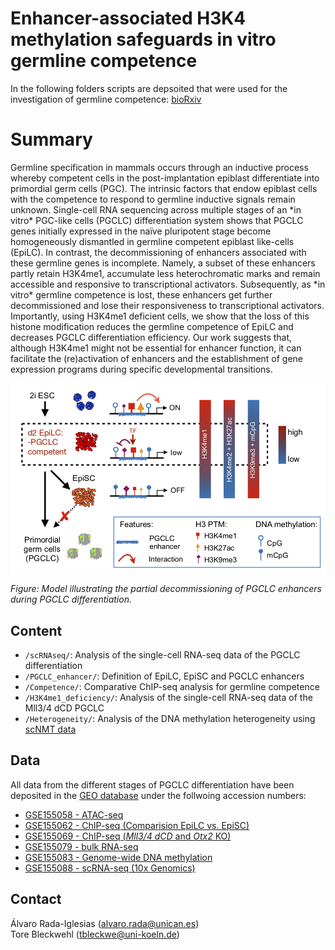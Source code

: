 # Enhancer-associated H3K4 methylation safeguards in vitro germline competence
In the following folders scripts are depsoited that were used for the investigation of germline competence: [bioRxiv](https://www.biorxiv.org/content/10.1101/2020.07.07.192427v1)

# Summary
<p>Germline specification in mammals occurs through an inductive process whereby competent cells in the post-implantation epiblast differentiate into primordial germ cells (PGC). The intrinsic factors that endow epiblast cells with the competence to respond to germline inductive signals remain unknown. Single-cell RNA sequencing across multiple stages of an *in vitro* PGC-like cells (PGCLC) differentiation system shows that PGCLC genes initially expressed in the naïve pluripotent stage become homogeneously dismantled in germline competent epiblast like-cells (EpiLC). In contrast, the decommissioning of enhancers associated with these germline genes is incomplete. Namely, a subset of these enhancers partly retain H3K4me1, accumulate less heterochromatic marks and remain accessible and responsive to transcriptional activators. Subsequently, as *in vitro* germline competence is lost, these enhancers get further decommissioned and lose their responsiveness to transcriptional activators. Importantly, using H3K4me1 deficient cells, we show that the loss of this histone modification reduces the germline competence of EpiLC and decreases PGCLC differentiation efficiency. Our work suggests that, although H3K4me1 might not be essential for enhancer function, it can facilitate the (re)activation of enhancers and the establishment of gene expression programs during specific developmental transitions.</p>

<p align="center">
<img src="image/Model_Germline_competence.png" width="750" align="center">
</p>

*Figure: Model illustrating the partial decommissioning of PGCLC enhancers during PGCLC differentiation.*


## Content
* `/scRNAseq/`: Analysis of the single-cell RNA-seq data of the PGCLC differentiation
* `/PGCLC_enhancer/`: Definition of EpiLC, EpiSC and PGCLC enhancers
* `/Competence/`: Comparative ChIP-seq analysis for germline competence
* `/H3K4me1_deficiency/`: Analysis of the single-cell RNA-seq data of the Mll3/4 dCD PGCLC
* `/Heterogeneity/`: Analysis of the DNA methylation heterogeneity using [scNMT data](https://doi.org/10.1038/s41586-019-1825-8)

## Data
All data from the different stages of PGCLC differentiation have been deposited in the [GEO database](https://www.ncbi.nlm.nih.gov/geo/query/acc.cgi?acc=GSE155089) under the follwoing accession numbers:
* [GSE155058 - ATAC-seq](https://www.ncbi.nlm.nih.gov/geo/query/acc.cgi?acc=GSE155058)
* [GSE155062 - ChIP-seq (Comparision EpiLC vs. EpiSC)](https://www.ncbi.nlm.nih.gov/geo/query/acc.cgi?acc=GSE155062)
* [GSE155069 - ChIP-seq (*Mll3/4 dCD* and *Otx2* KO)](https://www.ncbi.nlm.nih.gov/geo/query/acc.cgi?acc=GSE155069)
* [GSE155079 - bulk RNA-seq](https://www.ncbi.nlm.nih.gov/geo/query/acc.cgi?acc=GSE155079)
* [GSE155083 - Genome-wide DNA methylation](https://www.ncbi.nlm.nih.gov/geo/query/acc.cgi?acc=GSE155083)
* [GSE155088 - scRNA-seq (10x Genomics)](https://www.ncbi.nlm.nih.gov/geo/query/acc.cgi?acc=GSE155088)

## Contact
Álvaro Rada-Iglesias (alvaro.rada@unican.es)  
Tore Bleckwehl (tbleckwe@uni-koeln.de)
